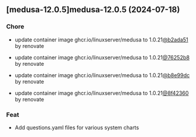 

## [medusa-12.0.5]medusa-12.0.5 (2024-07-18)

### Chore



- update container image ghcr.io/linuxserver/medusa to 1.0.21[@b2ada51](https://github.com/b2ada51) by renovate

- update container image ghcr.io/linuxserver/medusa to 1.0.21[@76252b8](https://github.com/76252b8) by renovate

- update container image ghcr.io/linuxserver/medusa to 1.0.21[@b8e99dc](https://github.com/b8e99dc) by renovate

- update container image ghcr.io/linuxserver/medusa to 1.0.21[@8f42360](https://github.com/8f42360) by renovate

### Feat



- Add questions.yaml files for various system charts